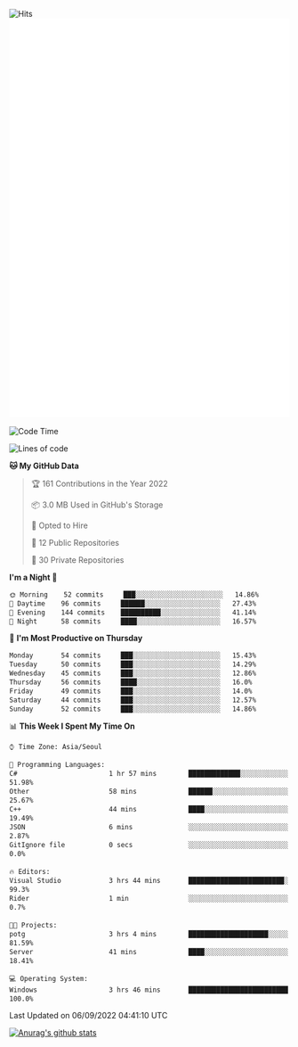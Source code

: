 ![Hits](https://hits.seeyoufarm.com/api/count/incr/badge.svg?url=https%3A%2F%2Fgithub.com%2Fkokose1234&count_bg=%2379C83D&title_bg=%23555555&icon=apple.svg&icon_color=%23E7E7E7&title=hits&edge_flat=false)
<br/>
![Metrics](https://github.com/kokose1234/kokose1234/blob/main/github-metrics.svg)

<!--START_SECTION:waka-->
![Code Time](http://img.shields.io/badge/Code%20Time-684%20hrs%2043%20mins-blue)

![Lines of code](https://img.shields.io/badge/From%20Hello%20World%20I%27ve%20Written-937%20Thousand%20lines%20of%20code-blue)

**🐱 My GitHub Data** 

> 🏆 161 Contributions in the Year 2022
 > 
> 📦 3.0 MB Used in GitHub's Storage 
 > 
> 💼 Opted to Hire
 > 
> 📜 12 Public Repositories 
 > 
> 🔑 30 Private Repositories  
 > 
**I'm a Night 🦉** 

```text
🌞 Morning    52 commits     ███░░░░░░░░░░░░░░░░░░░░░░   14.86% 
🌆 Daytime    96 commits     ██████░░░░░░░░░░░░░░░░░░░   27.43% 
🌃 Evening    144 commits    ██████████░░░░░░░░░░░░░░░   41.14% 
🌙 Night      58 commits     ████░░░░░░░░░░░░░░░░░░░░░   16.57%

```
📅 **I'm Most Productive on Thursday** 

```text
Monday       54 commits     ███░░░░░░░░░░░░░░░░░░░░░░   15.43% 
Tuesday      50 commits     ███░░░░░░░░░░░░░░░░░░░░░░   14.29% 
Wednesday    45 commits     ███░░░░░░░░░░░░░░░░░░░░░░   12.86% 
Thursday     56 commits     ████░░░░░░░░░░░░░░░░░░░░░   16.0% 
Friday       49 commits     ███░░░░░░░░░░░░░░░░░░░░░░   14.0% 
Saturday     44 commits     ███░░░░░░░░░░░░░░░░░░░░░░   12.57% 
Sunday       52 commits     ███░░░░░░░░░░░░░░░░░░░░░░   14.86%

```


📊 **This Week I Spent My Time On** 

```text
⌚︎ Time Zone: Asia/Seoul

💬 Programming Languages: 
C#                       1 hr 57 mins        █████████████░░░░░░░░░░░░   51.98% 
Other                    58 mins             ██████░░░░░░░░░░░░░░░░░░░   25.67% 
C++                      44 mins             ████░░░░░░░░░░░░░░░░░░░░░   19.49% 
JSON                     6 mins              ░░░░░░░░░░░░░░░░░░░░░░░░░   2.87% 
GitIgnore file           0 secs              ░░░░░░░░░░░░░░░░░░░░░░░░░   0.0%

🔥 Editors: 
Visual Studio            3 hrs 44 mins       ████████████████████████░   99.3% 
Rider                    1 min               ░░░░░░░░░░░░░░░░░░░░░░░░░   0.7%

🐱‍💻 Projects: 
potg                     3 hrs 4 mins        ████████████████████░░░░░   81.59% 
Server                   41 mins             ████░░░░░░░░░░░░░░░░░░░░░   18.41%

💻 Operating System: 
Windows                  3 hrs 46 mins       █████████████████████████   100.0%

```


 Last Updated on 06/09/2022 04:41:10 UTC
<!--END_SECTION:waka-->

[![Anurag's github stats](https://github-readme-stats.vercel.app/api?username=kokose1234&theme=dracula)](https://github.com/anuraghazra/github-readme-stats)



	
